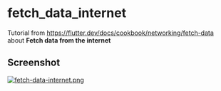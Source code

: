 # fetch_data_internet

Tutorial from https://flutter.dev/docs/cookbook/networking/fetch-data about
__Fetch data from the internet__

## Screenshot

[![fetch-data-internet.png](https://i.postimg.cc/SK0ZQLDT/fetch-data-internet.png)](https://postimg.cc/Yv3NbFcY)



